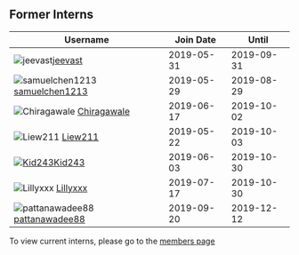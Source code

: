 ## Former Interns

|**Username**|**Join Date**|**Until**|
|------------|-------------|----|
|![jeevast](https://avatars1.githubusercontent.com/u/33208073?s=25)[jeevast](profiles/jeevast.md)|2019-05-31|2019-09-31|
|![samuelchen1213](https://avatars1.githubusercontent.com/u/33208073?s=25)[samuelchen1213](profiles/samuelchen1213.md)|2019-05-29|2019-08-29|
|![Chiragawale](http://github.com/Chiragawale.png?size=25) [Chiragawale](profiles/chiragawale.md)|2019-06-17|2019-10-02|
|![Liew211](http://github.com/Liew211.png?size=25) [Liew211](profiles/Liew211.md)|2019-05-22|2019-10-03|
|[![Kid243](https://avatars1.githubusercontent.com/u/33208073?s=25)Kid243](profiles/Kid243.md)|2019-06-03|2019-10-30|
|![Lillyxxx](http://github.com/Lillyxxx.png?size=25) [Lillyxxx](profiles/lillyxxx.md)|2019-07-17|2019-10-30|
|![pattanawadee88](http://github.com/pattanawadee88.png?size=25) [pattanawadee88](profiles/pattanawadee88.md)|2019-09-20|2019-12-12|

To view current interns, please go to the [members page](team.md)

